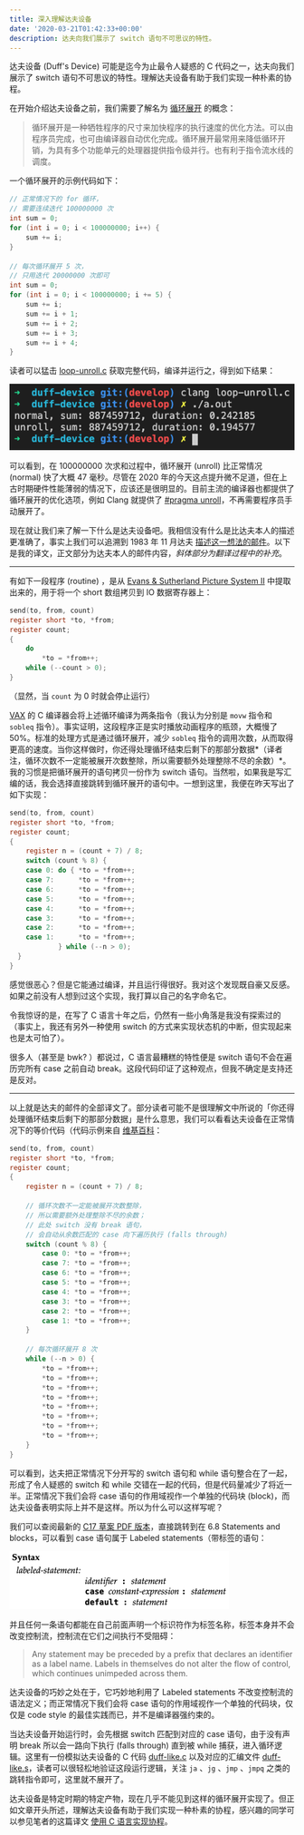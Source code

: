 ```yaml
---
title: 深入理解达夫设备
date: '2020-03-21T01:42:33+00:00'
description: 达夫向我们展示了 switch 语句不可思议的特性。
---
```


达夫设备 (Duff's Device) 可能是迄今为止最令人疑惑的 C 代码之一，达夫向我们展示了 switch 语句不可思议的特性。理解达夫设备有助于我们实现一种朴素的协程。

在开始介绍达夫设备之前，我们需要了解名为 [循环展开](https://zh.wikipedia.org/wiki/%E5%BE%AA%E7%8E%AF%E5%B1%95%E5%BC%80) 的概念：

> 循环展开是一种牺牲程序的尺寸来加快程序的执行速度的优化方法。可以由程序员完成，也可由编译器自动优化完成。循环展开最常用来降低循环开销，为具有多个功能单元的处理器提供指令级并行。也有利于指令流水线的调度。

一个循环展开的示例代码如下：

```c
// 正常情况下的 for 循环，
// 需要连续迭代 100000000 次
int sum = 0;
for (int i = 0; i < 100000000; i++) {
    sum += i;
}

// 每次循环展开 5 次，
// 只用迭代 20000000 次即可
int sum = 0;
for (int i = 0; i < 100000000; i += 5) {
    sum += i;
    sum += i + 1;
    sum += i + 2;
    sum += i + 3;
    sum += i + 4;
}
```

读者可以猛击 [loop-unroll.c](https://github.com/mthli/blog/blob/master/content/blog/duff-device/loop-unroll.c) 获取完整代码，编译并运行之，得到如下结果：

![编译并运行 loop-unroll.c](./loop-unroll.png)

可以看到，在 100000000 次求和过程中，循环展开 (unroll) 比正常情况 (normal) 快了大概 47 毫秒。尽管在 2020 年的今天这点提升微不足道，但在上古时期硬件性能薄弱的情况下，应该还是很明显的。目前主流的编译器也都提供了循环展开的优化选项，例如 Clang 就提供了 [#pragma unroll](https://clang.llvm.org/docs/AttributeReference.html#pragma-unroll-pragma-nounroll)，不再需要程序员手动展开了。

现在就让我们来了解一下什么是达夫设备吧。我相信没有什么是比达夫本人的描述更准确了，事实上我们可以追溯到 1983 年 11 月达夫 [描述这一想法的邮件](https://swtch.com/duffs-device/td-1983.txt)。以下是我的译文，正文部分为达夫本人的邮件内容，*斜体部分为翻译过程中的补充*。

---

有如下一段程序 (routine) ，是从 [Evans & Sutherland Picture System II](https://en.wikipedia.org/wiki/Evans_%26_Sutherland) 中提取出来的，用于将一个 short 数组拷贝到 IO 数据寄存器上：

```c
send(to, from, count)
register short *to, *from;
register count;
{
    do
        *to = *from++;
    while (--count > 0);
}
```

（显然，当 `count` 为 0 时就会停止运行）

[VAX](https://zh.wikipedia.org/wiki/VAX) 的 C 编译器会将上述循环编译为两条指令（我认为分别是 `movw` 指令和 `sobleq` 指令）。事实证明，这段程序正是实时播放动画程序的瓶颈，大概慢了 50%。标准的处理方式是通过循环展开，减少 `sobleq` 指令的调用次数，从而取得更高的速度。当你这样做时，你还得处理循环结束后剩下的那部分数据*（译者注，循环次数不一定能被展开次数整除，所以需要额外处理整除不尽的余数）*。我的习惯是把循环展开的语句拷贝一份作为 switch 语句。当然啦，如果我是写汇编的话，我会选择直接跳转到循环展开的语句中。一想到这里，我便在昨天写出了如下实现：

```c
send(to, from, count)
register short *to, *from;
register count;
{
    register n = (count + 7) / 8;
    switch (count % 8) {
    case 0: do { *to = *from++;
    case 7:      *to = *from++;
    case 6:      *to = *from++;
    case 5:      *to = *from++;
    case 4:      *to = *from++;
    case 3:      *to = *from++;
    case 2:      *to = *from++;
    case 1:      *to = *from++;
            } while (--n > 0);
  }
}
```

感觉很恶心？但是它能通过编译，并且运行得很好。我对这个发现既自豪又反感。如果之前没有人想到过这个实现，我打算以自己的名字命名它。

令我惊讶的是，在写了 C 语言十年之后，仍然有一些小角落是我没有探索过的（事实上，我还有另外一种使用 switch 的方式来实现状态机的中断，但实现起来也是太可怕了）。

很多人（甚至是 bwk? ）都说过，C 语言最糟糕的特性便是 switch 语句不会在遍历完所有 case 之前自动 break。这段代码印证了这种观点，但我不确定是支持还是反对。

---

以上就是达夫的邮件的全部译文了。部分读者可能不是很理解文中所说的「你还得处理循环结束后剩下的那部分数据」是什么意思，我们可以看看达夫设备在正常情况下的等价代码（代码示例来自 [维基百科](https://zh.wikipedia.org/wiki/%E8%BE%BE%E5%A4%AB%E8%AE%BE%E5%A4%87#%E6%80%A7%E8%83%BD%E8%A1%A8%E7%8E%B0)：

```c
send(to, from, count)
register short *to, *from;
register count;
{
    register n = (count + 7) / 8;

    // 循环次数不一定能被展开次数整除，
    // 所以需要额外处理整除不尽的余数；
    // 此处 switch 没有 break 语句，
    // 会自动从余数匹配的 case 向下遍历执行 (falls through)
    switch (count % 8) {
        case 0: *to = *from++;
        case 7: *to = *from++;
        case 6: *to = *from++;
        case 5: *to = *from++;
        case 4: *to = *from++;
        case 3: *to = *from++;
        case 2: *to = *from++;
        case 1: *to = *from++;
    }

    // 每次循环展开 8 次
    while (--n > 0) {
        *to = *from++;
        *to = *from++;
        *to = *from++;
        *to = *from++;
        *to = *from++;
        *to = *from++;
        *to = *from++;
        *to = *from++;
    }
}
```

可以看到，达夫把正常情况下分开写的 switch 语句和 while 语句整合在了一起，形成了令人疑惑的 switch 和 while 交错在一起的代码，但是代码量减少了将近一半。正常情况下我们会将 case 语句的作用域视作一个单独的代码块 (block)，而达夫设备表明实际上并不是这样。所以为什么可以这样写呢？

我们可以查阅最新的 [C17 草案 PDF 版本](https://web.archive.org/web/20181230041359if_/http://www.open-std.org/jtc1/sc22/wg14/www/abq/c17_updated_proposed_fdis.pdf)，直接跳转到在 6.8 Statements and blocks，可以看到 case 语句属于 Labeled statements（带标签的语句：

![Labeled statements 的语法定义](./labeled-statement.png)

并且任何一条语句都能在自己前面声明一个标识符作为标签名称，标签本身并不会改变控制流，控制流在它们之间执行不受阻碍：

> Any statement may be preceded by a prefix that declares an identifier as a label name. Labels in
themselves do not alter the flow of control, which continues unimpeded across them.

达夫设备的巧妙之处在于，它巧妙地利用了 Labeled statements 不改变控制流的语法定义；而正常情况下我们会将 case 语句的作用域视作一个单独的代码块，仅仅是 code style 的最佳实践而已，并不是编译器强约束的。

当达夫设备开始运行时，会先根据 switch 匹配到对应的 case 语句，由于没有声明 break 所以会一路向下执行 (falls through) 直到被 while 捕获，进入循环逻辑。这里有一份模拟达夫设备的 C 代码 [duff-like.c](https://github.com/mthli/blog/blob/master/content/blog/duff-device/duff-like.c) 以及对应的汇编文件 [duff-like.s](https://github.com/mthli/blog/blob/master/content/blog/duff-device/duff-like.s)，读者可以很轻松地验证这段运行逻辑，关注 `ja` 、`jg` 、`jmp` 、`jmpq` 之类的跳转指令即可，这里就不展开了。

达夫设备是特定时期的特定产物，现在几乎不能见到这样的循环展开实现了。但正如文章开头所述，理解达夫设备有助于我们实现一种朴素的协程，感兴趣的同学可以参见笔者的这篇译文 [使用 C 语言实现协程](https://mthli.xyz/coroutines-in-c/)。
